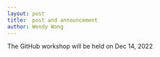 ```yaml
---
layout: post
title:  post and announcement
author: Wendy Wong
---
```


The GitHub workshop will be held on Dec 14, 2022
